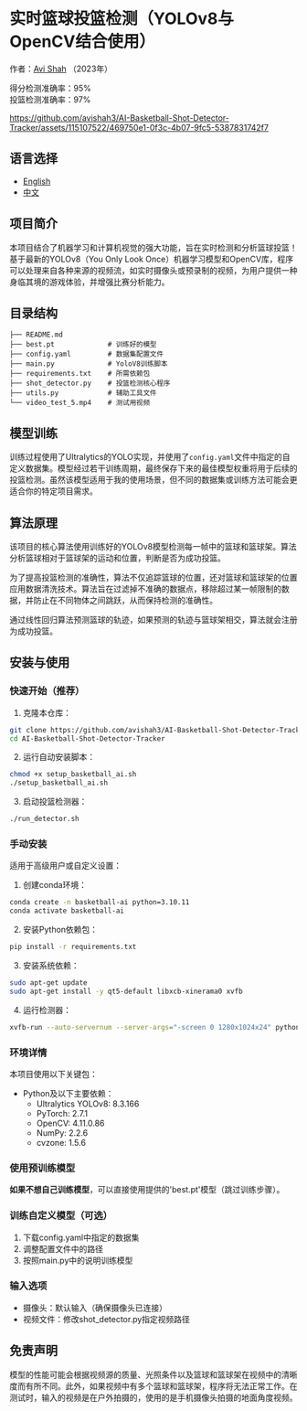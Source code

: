 # 实时篮球投篮检测（YOLOv8与OpenCV结合使用）
作者：[Avi Shah](https://www.linkedin.com/in/-avishah/) （2023年）

得分检测准确率：95% <br>
投篮检测准确率：97% <br>

https://github.com/avishah3/AI-Basketball-Shot-Detector-Tracker/assets/115107522/469750e1-0f3c-4b07-9fc5-5387831742f7

## 语言选择
- [English](README.md)
- [中文](README-zh.md)

## 项目简介

本项目结合了机器学习和计算机视觉的强大功能，旨在实时检测和分析篮球投篮！基于最新的YOLOv8（You Only Look Once）机器学习模型和OpenCV库，程序可以处理来自各种来源的视频流，如实时摄像头或预录制的视频，为用户提供一种身临其境的游戏体验，并增强比赛分析能力。

## 目录结构

```
├── README.md
├── best.pt             # 训练好的模型
├── config.yaml         # 数据集配置文件
├── main.py             # YoloV8训练脚本
├── requirements.txt    # 所需依赖包
├── shot_detector.py    # 投篮检测核心程序
├── utils.py            # 辅助工具文件
└── video_test_5.mp4    # 测试用视频
```

## 模型训练

训练过程使用了Ultralytics的YOLO实现，并使用了`config.yaml`文件中指定的自定义数据集。模型经过若干训练周期，最终保存下来的最佳模型权重将用于后续的投篮检测。虽然该模型适用于我的使用场景，但不同的数据集或训练方法可能会更适合你的特定项目需求。

## 算法原理

该项目的核心算法使用训练好的YOLOv8模型检测每一帧中的篮球和篮球架。算法分析篮球相对于篮球架的运动和位置，判断是否为成功投篮。

为了提高投篮检测的准确性，算法不仅追踪篮球的位置，还对篮球和篮球架的位置应用数据清洗技术。算法旨在过滤掉不准确的数据点，移除超过某一帧限制的数据，并防止在不同物体之间跳跃，从而保持检测的准确性。

通过线性回归算法预测篮球的轨迹，如果预测的轨迹与篮球架相交，算法就会注册为成功投篮。

## 安装与使用

### 快速开始（推荐）

1. 克隆本仓库：
```bash
git clone https://github.com/avishah3/AI-Basketball-Shot-Detector-Tracker.git
cd AI-Basketball-Shot-Detector-Tracker
```

2. 运行自动安装脚本：
```bash
chmod +x setup_basketball_ai.sh
./setup_basketball_ai.sh
```

3. 启动投篮检测器：
```bash
./run_detector.sh
```

### 手动安装

适用于高级用户或自定义设置：

1. 创建conda环境：
```bash
conda create -n basketball-ai python=3.10.11
conda activate basketball-ai
```

2. 安装Python依赖包：
```bash
pip install -r requirements.txt
```

3. 安装系统依赖：
```bash
sudo apt-get update
sudo apt-get install -y qt5-default libxcb-xinerama0 xvfb
```

4. 运行检测器：
```bash
xvfb-run --auto-servernum --server-args="-screen 0 1280x1024x24" python shot_detector.py
```

### 环境详情

本项目使用以下关键包：
- Python及以下主要依赖：
  - Ultralytics YOLOv8: 8.3.166
  - PyTorch: 2.7.1
  - OpenCV: 4.11.0.86
  - NumPy: 2.2.6
  - cvzone: 1.5.6

### 使用预训练模型

**如果不想自己训练模型**，可以直接使用提供的'best.pt'模型（跳过训练步骤）。

### 训练自定义模型（可选）

1. 下载config.yaml中指定的数据集
2. 调整配置文件中的路径
3. 按照main.py中的说明训练模型

### 输入选项
- 摄像头：默认输入（确保摄像头已连接）
- 视频文件：修改shot_detector.py指定视频路径

## 免责声明

模型的性能可能会根据视频源的质量、光照条件以及篮球和篮球架在视频中的清晰度而有所不同。此外，如果视频中有多个篮球和篮球架，程序将无法正常工作。在测试时，输入的视频是在户外拍摄的，使用的是手机摄像头拍摄的地面角度视频。